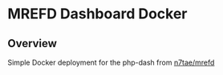 # MREFD Dashboard Docker

## Overview

Simple Docker deployment for the php-dash from [n7tae/mrefd](https://github.com/n7tae/mrefd)
